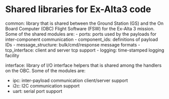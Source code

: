 # Shared libraries for Ex-Alta3 code

common: library that is shared between the Ground Station (GS) and the On Board
    Computer (OBC) Flight Software (FSW) for the Ex-Alta 3 mission. Some of
    the shared modules are:
    - ports: ports used by the payloads for inter-component communication
    - component_ids: definitions of payload IDs
    - message_structure: bulk/cmd/response message formats
    - tcp_interface: client and server tcp support
    - logging: time-stamped logging facility

interface: library of I/O interface helpers that is shared among the handlers
   on the OBC. Some of the modules are:
   - ipc: inter-payload communication client/server support
   - i2c: I2C communication support
   - uart: serial port support
